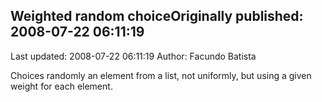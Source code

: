 ## Weighted random choiceOriginally published: 2008-07-22 06:11:19 
Last updated: 2008-07-22 06:11:19 
Author: Facundo Batista 
 
Choices randomly an element from a list, not uniformly, but using a given weight for each element.